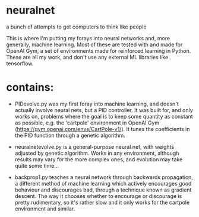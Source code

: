 # neuralnet
a bunch of attempts to get computers to think like people

This is where I'm putting my forays into neural networks and, more generally, machine learning. Most of these are tested with and made for OpenAI Gym, a set of environments made for reinforced learning in Python. These are all my work, and don't use any external ML libraries like tensorflow.

# contains:

- PIDevolve.py was my first foray into machine learning, and doesn't actually involve neural nets, but a PID controller. It was built for, and only works on, problems where the goal is to keep some quantity as constant as possible, e.g. the 'cartpole' environment in OpenAI Gym (https://gym.openai.com/envs/CartPole-v1/). It tunes the coefficients in the PID function through a genetic algorithm.

- neuralnetevolve.py is a general-purpose neural net, with weights adjusted by genetic algorithm. Works in any environment, although results may vary for the more complex ones, and evolution may take quite some time...

- backprop1.py teaches a neural network through backwards propagation, a different method of machine learning which actively encourages good behaviour and discourages bad, through a technique known as gradient descent. The way it chooses whether to encourage or discourage is pretty rudimentary, so it's rather slow and it only works for the cartpole environment and similar.
